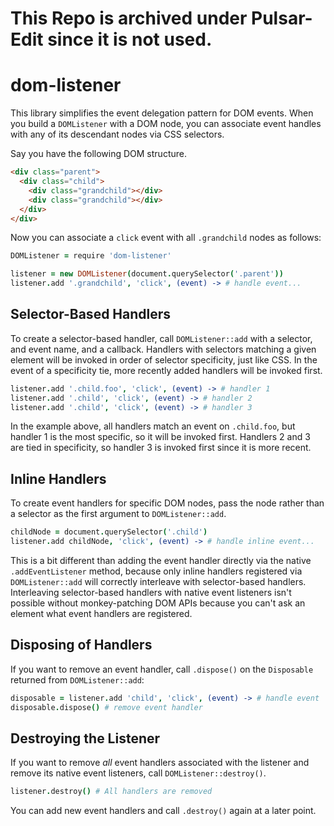 # This Repo is archived under Pulsar-Edit since it is not used.

# dom-listener

This library simplifies the event delegation pattern for DOM events. When you
build a `DOMListener` with a DOM node, you can associate event handles with any
of its descendant nodes via CSS selectors.

Say you have the following DOM structure.

```html
<div class="parent">
  <div class="child">
    <div class="grandchild"></div>
    <div class="grandchild"></div>
  </div>
</div>
```

Now you can associate a `click` event with all `.grandchild` nodes as follows:

```coffee
DOMListener = require 'dom-listener'

listener = new DOMListener(document.querySelector('.parent'))
listener.add '.grandchild', 'click', (event) -> # handle event...
```

## Selector-Based Handlers

To create a selector-based handler, call `DOMListener::add` with a selector,
and event name, and a callback. Handlers with selectors matching a given element
will be invoked in order of selector specificity, just like CSS. In the event
of a specificity tie, more recently added handlers will be invoked first.

```coffee
listener.add '.child.foo', 'click', (event) -> # handler 1
listener.add '.child', 'click', (event) -> # handler 2
listener.add '.child', 'click', (event) -> # handler 3
```

In the example above, all handlers match an event on `.child.foo`, but handler 1
is the most specific, so it will be invoked first. Handlers 2 and 3 are tied in
specificity, so handler 3 is invoked first since it is more recent.

## Inline Handlers

To create event handlers for specific DOM nodes, pass the node rather than a
selector as the first argument to `DOMListener::add`.

```coffee
childNode = document.querySelector('.child')
listener.add childNode, 'click', (event) -> # handle inline event...
```

This is a bit different than adding the event handler directly via the native
`.addEventListener` method, because only inline handlers registered via
`DOMListener::add` will correctly interleave with selector-based handlers.
Interleaving selector-based handlers with native event listeners isn't possible
without monkey-patching DOM APIs because you can't ask an element what event handlers are registered.

## Disposing of Handlers

If you want to remove an event handler, call `.dispose()` on the `Disposable`
returned from `DOMListener::add`:

```coffee
disposable = listener.add 'child', 'click', (event) -> # handle event
disposable.dispose() # remove event handler
```

## Destroying the Listener

If you want to remove *all* event handlers associated with the listener and
remove its native event listeners, call `DOMListener::destroy()`.

```coffee
listener.destroy() # All handlers are removed
```

You can add new event handlers and call `.destroy()` again at a later point.
